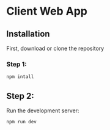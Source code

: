 # Client Web App 

## Installation

First, download or clone the repository

### Step 1:
```bash
npm intall
```

## Step 2:
Run the development server:
```bash
npm run dev
```
